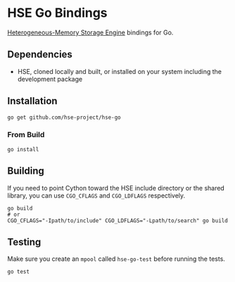 # HSE Go Bindings

[Heterogeneous-Memory Storage Engine](https://github.com/hse-project/hse)
bindings for Go.

## Dependencies

* HSE, cloned locally and built, or installed on your system including the
development package

## Installation

```shell
go get github.com/hse-project/hse-go
```

### From Build

```shell
go install
```

## Building

If you need to point Cython toward the HSE include directory or the shared
library, you can use `CGO_CFLAGS` and `CGO_LDFLAGS` respectively.

```shell
go build
# or
CGO_CFLAGS="-Ipath/to/include" CGO_LDFLAGS="-Lpath/to/search" go build
```

## Testing

Make sure you create an `mpool` called `hse-go-test` before running the tests.

```shell
go test
```
